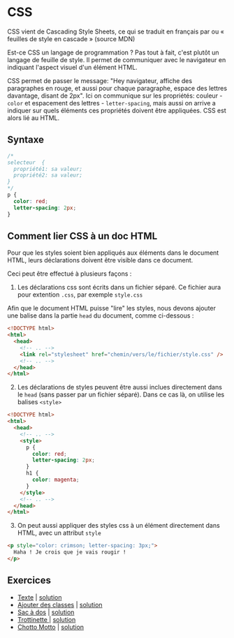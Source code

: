 # CSS

CSS vient de Cascading Style Sheets, ce qui se traduit en français par ou « feuilles de style en cascade » (source MDN)

Est-ce CSS un langage de programmation ? Pas tout à fait, c'est plutôt un langage de feuille de style. Il permet de communiquer avec le navigateur en indiquant l'aspect visuel d'un élément HTML.

CSS permet de passer le message: "Hey navigateur, affiche des paragraphes en rouge, et aussi pour chaque paragraphe, espace des lettres davantage, disant de 2px". Ici on communique sur les propriétés: couleur - `color` et espacement des lettres - `letter-spacing`, mais aussi on arrive a indiquer sur quels éléments ces propriétés doivent être appliquées. CSS est alors lié au HTML.

## Syntaxe

```css
/*
selecteur  {
  propriété1: sa valeur;
  propriété2: sa valeur;
}
*/
p {
  color: red;
  letter-spacing: 2px;
}
```

## Comment lier CSS à un doc HTML

Pour que les styles soient bien appliqués aux éléments dans le document HTML, leurs déclarations doivent être visible dans ce document.

Ceci peut être effectué à plusieurs façons :

1. Les déclarations css sont écrits dans un fichier séparé. Ce fichier aura pour extention `.css`, par exemple `style.css`

Afin que le document HTML puisse "lire" les styles, nous devons ajouter une balise dans la partie `head` du document, comme ci-dessous :

```html
<!DOCTYPE html>
<html>
  <head>
    <!-- .. -->
    <link rel="stylesheet" href="chemin/vers/le/fichier/style.css" />
    <!-- .. -->
  </head>
</html>
```

2. Les déclarations de styles peuvent être aussi inclues directement dans le `head` (sans passer par un fichier séparé). Dans ce cas là, on utilise les balises `<style>`

```html
<!DOCTYPE html>
<html>
  <head>
    <!-- .. -->
    <style>
      p {
        color: red;
        letter-spacing: 2px;
      }
      h1 {
        color: magenta;
      }
    </style>
    <!-- .. -->
  </head>
</html>
```

3. On peut aussi appliquer des styles css à un élément directement dans HTML, avec un attribut `style`

```html
<p style="color: crimson; letter-spacing: 3px;">
  Haha ! Je crois que je vais rougir !
</p>
```

## Exercices

- [Texte](https://codepen.io/alyra/pen/XWmGaxE) | [solution](https://codepen.io/alyra/pen/71324a74c0b4cc0eeafc258ca92ecff9)
- [Ajouter des classes](https://codepen.io/alyra/pen/VwvRzRJ) | [solution](https://codepen.io/alyra/pen/9bba5bbe25f5173c3356816078256b0e)
- [Sac à dos](https://codepen.io/alyra/pen/LYpwabq) | [solution](https://codepen.io/alyra/pen/adce46c948e55c0792b03f7deee72700)
- [Trottinette ](https://codepen.io/alyra/pen/abvMLBM) | [solution](https://codepen.io/alyra/pen/10ebf7eee701d8cb292a9561a0d40c2a)
- [Chotto Motto](https://codepen.io/alyra/pen/mdeoBqr) | [solution](https://codepen.io/alyra/pen/6d30ffdd107e2dadd630433d5cd5aa61)
